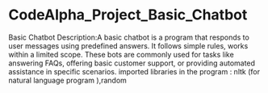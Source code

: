 # CodeAlpha_Project_Basic_Chatbot
Basic Chatbot
Description:A basic chatbot is a program that responds to user messages using predefined answers. It follows simple rules, works within a limited scope. These bots are commonly used for tasks like answering FAQs, offering basic customer support, or providing automated assistance in specific scenarios.
imported libraries in the program : nltk (for natural language program ),random
